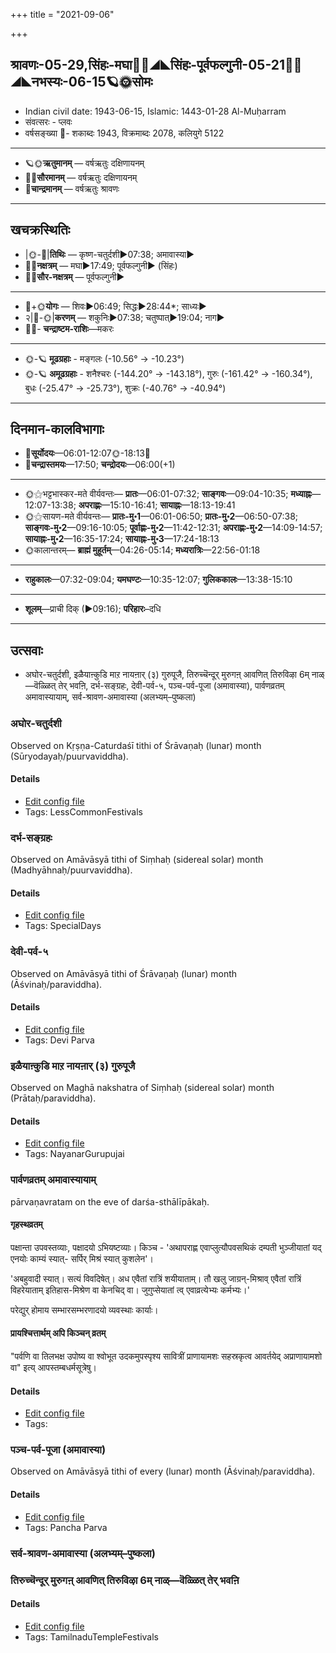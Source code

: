 +++
title = "2021-09-06"

+++
## श्रावणः-05-29,सिंहः-मघा🌛🌌◢◣सिंहः-पूर्वफल्गुनी-05-21🌌🌞◢◣नभस्यः-06-15🪐🌞सोमः
- Indian civil date: 1943-06-15, Islamic: 1443-01-28 Al-Muḥarram
- संवत्सरः - प्लवः
- वर्षसङ्ख्या 🌛- शकाब्दः 1943, विक्रमाब्दः 2078, कलियुगे 5122
___________________
- 🪐🌞**ऋतुमानम्** — वर्षऋतुः दक्षिणायनम्
- 🌌🌞**सौरमानम्** — वर्षऋतुः दक्षिणायनम्
- 🌛**चान्द्रमानम्** — वर्षऋतुः श्रावणः
___________________


## खचक्रस्थितिः
- |🌞-🌛|**तिथिः** — कृष्ण-चतुर्दशी►07:38; अमावास्या►  
- 🌌🌛**नक्षत्रम्** — मघा►17:49; पूर्वफल्गुनी► (सिंहः)  
- 🌌🌞**सौर-नक्षत्रम्** — पूर्वफल्गुनी►  
___________________
- 🌛+🌞**योगः** — शिवः►06:49; सिद्धः►28:44*; साध्यः►  
- २|🌛-🌞|**करणम्** — शकुनिः►07:38; चतुष्पात्►19:04; नाग►  
- 🌌🌛- **चन्द्राष्टम-राशिः**—मकरः  
___________________
- 🌞-🪐 **मूढग्रहाः** - मङ्गलः (-10.56° → -10.23°)
- 🌞-🪐 **अमूढग्रहाः** - शनैश्चरः (-144.20° → -143.18°), गुरुः (-161.42° → -160.34°), बुधः (-25.47° → -25.73°), शुक्रः (-40.76° → -40.94°)
___________________


## दिनमान-कालविभागाः
- 🌅**सूर्योदयः**—06:01-12:07🌞️-18:13🌇  
- 🌛**चन्द्रास्तमयः**—17:50; **चन्द्रोदयः**—06:00(+1)  
___________________
- 🌞⚝भट्टभास्कर-मते वीर्यवन्तः— **प्रातः**—06:01-07:32; **साङ्गवः**—09:04-10:35; **मध्याह्नः**—12:07-13:38; **अपराह्णः**—15:10-16:41; **सायाह्नः**—18:13-19:41  
- 🌞⚝सायण-मते वीर्यवन्तः— **प्रातः-मु॰1**—06:01-06:50; **प्रातः-मु॰2**—06:50-07:38; **साङ्गवः-मु॰2**—09:16-10:05; **पूर्वाह्णः-मु॰2**—11:42-12:31; **अपराह्णः-मु॰2**—14:09-14:57; **सायाह्नः-मु॰2**—16:35-17:24; **सायाह्नः-मु॰3**—17:24-18:13  
- 🌞कालान्तरम्— **ब्राह्मं मुहूर्तम्**—04:26-05:14; **मध्यरात्रिः**—22:56-01:18  
___________________
- **राहुकालः**—07:32-09:04; **यमघण्टः**—10:35-12:07; **गुलिककालः**—13:38-15:10  
___________________
- **शूलम्**—प्राची दिक् (►09:16); **परिहारः**–दधि  
___________________

## उत्सवाः
- अघोर-चतुर्दशी, इळैयाऩ्कुडि माऱ नायऩार् (३) गुरुपूजै, तिरुच्चॆन्दूर् मुरुगऩ् आवणित् तिरुविऴा 6म् नाळ्—वॆळ्ळित् तेर् भवऩि, दर्भ-सङ्ग्रहः, देवी-पर्व-५, पञ्च-पर्व-पूजा (अमावास्या), पार्वणव्रतम् अमावास्यायाम्, सर्व-श्रावण-अमावास्या (अलभ्यम्–पुष्कला)
### अघोर-चतुर्दशी

Observed on Kṛṣṇa-Caturdaśī tithi of Śrāvaṇaḥ (lunar) month (Sūryodayaḥ/puurvaviddha). 

#### Details
- [Edit config file](https://github.com/jyotisham/adyatithi/blob/master/devatA/shaiva/lunar_month/tithi/05/29/aghOra-caturdazI.toml)
- Tags: LessCommonFestivals


### दर्भ-सङ्ग्रहः

Observed on Amāvāsyā tithi of Siṃhaḥ (sidereal solar) month (Madhyāhnaḥ/puurvaviddha). 

#### Details
- [Edit config file](https://github.com/jyotisham/adyatithi/blob/master/devatA/misc-flora/sidereal_solar_month/tithi/05/30/darbha-saGgrahaH.toml)
- Tags: SpecialDays


### देवी-पर्व-५

Observed on Amāvāsyā tithi of Śrāvaṇaḥ (lunar) month (Āśvinaḥ/paraviddha). 

#### Details
- [Edit config file](https://github.com/jyotisham/adyatithi/blob/master/devatA/devIparva/lunar_month/tithi/05/30/devi-parva-5.toml)
- Tags: Devi Parva


### इळैयाऩ्कुडि माऱ नायऩार् (३) गुरुपूजै

Observed on Maghā nakshatra of Siṃhaḥ (sidereal solar) month (Prātaḥ/paraviddha). 

#### Details
- [Edit config file](https://github.com/jyotisham/adyatithi/blob/master/mahApuruSha/nAyanAr/sidereal_solar_month/nakshatra/05/10/iLaiyAn2kuDi_mAr2a_nAyan2Ar_%283%29_gurupUjai.toml)
- Tags: NayanarGurupujai


### पार्वणव्रतम् अमावास्यायाम्

pārvaṇavratam on the eve of darśa-sthālīpākaḥ.

#### गृहस्थव्रतम्
पक्षान्ता उपवस्तव्याः, पक्षादयो ऽभियष्टव्याः। किञ्च - 'अथापराह्ण एवाप्लुत्यौपवसथिकं दम्पती भुञ्जीयातां यद् एनयोः काम्यं स्यात्- सर्पिर् मिश्रं स्यात् कुशलेन'।  

'अबहुवादी स्यात्। सत्यं विवदिषेत्। अध एवैतां रात्रिं शयीयाताम्। तौ खलु जाग्रन्-मिश्राव् एवैतां रात्रिं विहरेयाताम् इतिहास-मिश्रेण वा केनचिद् वा। जुगुप्सेयातां त्व् एवाव्रत्येभ्यः कर्मभ्यः।' 

परेद्युर् होमाय सम्भारसम्भरणादयो व्यवस्थाः कार्याः।

#### प्रायश्चित्तार्थम् अपि किञ्चन् व्रतम्
"पर्वणि वा तिलभक्ष उपोष्य वा श्वोभूत उदकमुपस्पृश्य सावित्रीं प्राणायामशः सहस्रकृत्व आवर्तयेद् अप्राणायामशो वा" इत्य् आपस्तम्बधर्मसूत्रेषु।

#### Details
- [Edit config file](https://github.com/jyotisham/adyatithi/blob/master/gRhya/general/relative_event/sthAlIpAkaH_1/offset__-1/pArvaNa-vratam_30.toml)
- Tags: 


### पञ्च-पर्व-पूजा (अमावास्या)

Observed on Amāvāsyā tithi of every (lunar) month (Āśvinaḥ/paraviddha). 

#### Details
- [Edit config file](https://github.com/jyotisham/adyatithi/blob/master/devatA/devIparva/lunar_month/tithi/00/30/pancha-parva-1.toml)
- Tags: Pancha Parva


### सर्व-श्रावण-अमावास्या (अलभ्यम्–पुष्कला)
### तिरुच्चॆन्दूर् मुरुगऩ् आवणित् तिरुविऴा 6म् नाळ्—वॆळ्ळित् तेर् भवऩि



#### Details
- [Edit config file](https://github.com/jyotisham/adyatithi/blob/master/temples/Tamil/relative_event/tiruccendUr_AvaNit_tiruvizhA_nir2aivu/offset__-6/tiruccendUr_murugan2_AvaNit_tiruvizhA_%23%236%23%23m_nAL%E2%80%94veLLit_tEr_bhavan2i.toml)
- Tags: TamilnaduTempleFestivals


